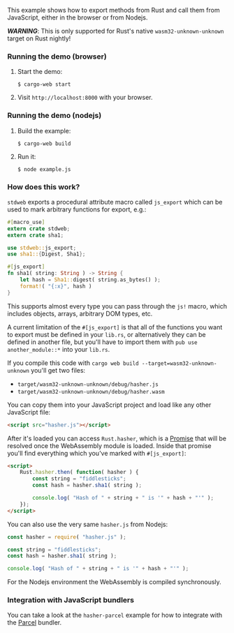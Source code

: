 This example shows how to export methods from Rust and call
them from JavaScript, either in the browser or from Nodejs.

***WARNING***: This is only supported for Rust's native `wasm32-unknown-unknown` target on Rust nightly!

### Running the demo (browser)

1. Start the demo:

       $ cargo-web start

2. Visit `http://localhost:8000` with your browser.

### Running the demo (nodejs)

1. Build the example:

       $ cargo-web build

2. Run it:

       $ node example.js

### How does this work?

`stdweb` exports a procedural attribute macro called `js_export`
which can be used to mark arbitrary functions for export, e.g.:

```rust
#[macro_use]
extern crate stdweb;
extern crate sha1;

use stdweb::js_export;
use sha1::{Digest, Sha1};

#[js_export]
fn sha1( string: String ) -> String {
    let hash = Sha1::digest( string.as_bytes() );
    format!( "{:x}", hash )
}
```

This supports almost every type you can pass through the `js!` macro,
which includes objects, arrays, arbitrary DOM types, etc.

A current limitation of the `#[js_export]` is that all of the functions
you want to export must be defined in your `lib.rs`, or alternatively
they can be defined in another file, but you'll have to import them
with `pub use another_module::*` into your `lib.rs`.

If you compile this code with `cargo web build --target=wasm32-unknown-unknown` you'll get two files:

   * `target/wasm32-unknown-unknown/debug/hasher.js`
   * `target/wasm32-unknown-unknown/debug/hasher.wasm`

You can copy them into your JavaScript project and load like any other JavaScript file:

```html
<script src="hasher.js"></script>
```

After it's loaded you can access `Rust.hasher`, which is a [Promise] that
will be resolved once the WebAssembly module is loaded. Inside that promise
you'll find everything which you've marked with `#[js_export]`:

```html
<script>
    Rust.hasher.then( function( hasher ) {
        const string = "fiddlesticks";
        const hash = hasher.sha1( string );

        console.log( "Hash of " + string + " is '" + hash + "'" );
    });
</script>
```

You can also use the very same `hasher.js` from Nodejs:

```js
const hasher = require( "hasher.js" );

const string = "fiddlesticks";
const hash = hasher.sha1( string );

console.log( "Hash of " + string + " is '" + hash + "'" );
```

For the Nodejs environment the WebAssembly is compiled synchronously.

[Promise]: https://developer.mozilla.org/en-US/docs/Web/JavaScript/Reference/Global_Objects/Promise

### Integration with JavaScript bundlers

You can take a look at the `hasher-parcel` example for how to integrate
with the [Parcel] bundler.

[Parcel]: https://parceljs.org/
